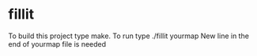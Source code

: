 # fillit

To build this project type make.
To run type ./fillit yourmap
New line in the end of yourmap file is needed 
